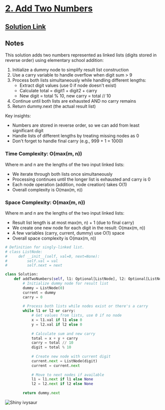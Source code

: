 # [2. Add Two Numbers](https://leetcode.com/problems/add-two-numbers/description/)

## [Solution Link](https://leetcode.com/submissions/detail/1724918442/)

## Notes

This solution adds two numbers represented as linked lists (digits stored in reverse order) using elementary school addition:

1. Initialize a dummy node to simplify result list construction
2. Use a carry variable to handle overflow when digit sum > 9
3. Process both lists simultaneously while handling different lengths:
   - Extract digit values (use 0 if node doesn't exist)
   - Calculate total = digit1 + digit2 + carry
   - New digit = total % 10, new carry = total // 10
4. Continue until both lists are exhausted AND no carry remains
5. Return dummy.next (the actual result list)

Key insights:

- Numbers are stored in reverse order, so we can add from least significant digit
- Handle lists of different lengths by treating missing nodes as 0
- Don't forget to handle final carry (e.g., 999 + 1 = 1000)

### Time Complexity: O(max(m, n))

Where m and n are the lengths of the two input linked lists:

- We iterate through both lists once simultaneously
- Processing continues until the longer list is exhausted and carry is 0
- Each node operation (addition, node creation) takes O(1)
- Overall complexity is O(max(m, n))

### Space Complexity: O(max(m, n))

Where m and n are the lengths of the two input linked lists:

- Result list length is at most max(m, n) + 1 (due to final carry)
- We create one new node for each digit in the result: O(max(m, n))
- A few variables (carry, current, dummy) use O(1) space
- Overall space complexity is O(max(m, n)) 

```python
# Definition for singly-linked list.
# class ListNode:
#     def __init__(self, val=0, next=None):
#         self.val = val
#         self.next = next

class Solution:
    def addTwoNumbers(self, l1: Optional[ListNode], l2: Optional[ListNode]) -> Optional[ListNode]:
        # Initialize dummy node for result list
        dummy = ListNode(0)
        current = dummy
        carry = 0
        
        # Process both lists while nodes exist or there's a carry
        while l1 or l2 or carry:
            # Get values from lists, use 0 if no node
            x = l1.val if l1 else 0
            y = l2.val if l2 else 0
            
            # Calculate sum and new carry
            total = x + y + carry
            carry = total // 10
            digit = total % 10
            
            # Create new node with current digit
            current.next = ListNode(digit)
            current = current.next
            
            # Move to next nodes if available
            l1 = l1.next if l1 else None
            l2 = l2.next if l2 else None
        
        return dummy.next
```

![Shiny ivysaur](https://projectpokemon.org/images/shiny-sprite/ivysaur.gif)
